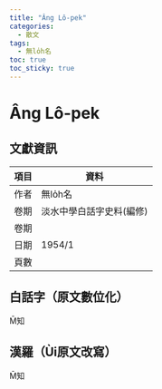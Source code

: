 ```yaml
---
title: "Âng Lô-pek"
categories:
  - 散文
tags:
  - 無lo̍h名
toc: true
toc_sticky: true
---
```


# Âng Lô-pek

## 文獻資訊

| 項目 | 資料 |
|---|---|
| 作者 | 無lo̍h名 |
| 卷期 | 淡水中學白話字史料(編修) |
| 卷期 |  |
| 日期 | 1954/1 |
| 頁數 |  |

## 白話字（原文數位化）

M̄知

## 漢羅（Ùi原文改寫）

M̄知
